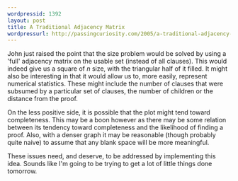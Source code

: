 ```yaml
--- 
wordpressid: 1392
layout: post
title: A Traditional Adjacency Matrix
wordpressurl: http://passingcuriosity.com/2005/a-traditional-adjacency-matrix/
---
```


John just raised the point that the size problem would be solved by using a
'full' adjacency matrix on the usable set (instead of all clauses). This would
indeed give us a square of *n* size, with the triangular half of it filled. It
might also be interesting in that it would allow us to, more easily, represent
numerical statistics. These might include the number of clauses that were
subsumed by a particular set of clauses, the number of children or the
distance from the proof.

On the less positive side, it is possible that the plot might tend toward
completeness. This may be a boon however as there may be some relation between
its tendency toward completeness and the likelihood of finding a proof. Also,
with a denser graph it may be reasonable (though probably quite naive) to
assume that any blank space will be more meaningful.

These issues need, and deserve, to be addressed by implementing this idea.
Sounds like I'm going to be trying to get a lot of little things done
tomorrow.
